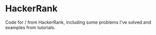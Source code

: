 # HackerRank
Code for / from HackerRank, including some problems I've solved and examples from tutorials.

